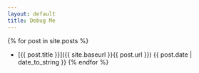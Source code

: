 ```yaml
---
layout: default
title: Debug Me
---
```


{% for post in site.posts %}
* [{{ post.title }}]({{ site.baseurl }}{{ post.url }})		{{ post.date | date_to_string }}
{% endfor %}
